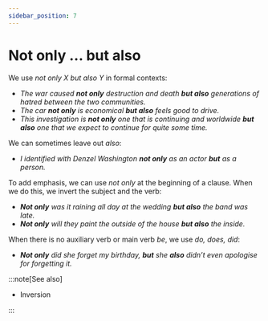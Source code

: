```yaml
---
sidebar_position: 7
---
```


# Not only … but also

We use *not only X but also* *Y* in formal contexts:

- *The war caused **not only** destruction and death **but also** generations of hatred between the two communities.*
- *The car **not only** is economical **but also** feels good to drive.*
- *This investigation is **not only** one that is continuing and worldwide **but also** one that we expect to continue for quite some time.*

We can sometimes leave out *also*:

- *I identified with Denzel Washington **not only** as an actor **but** as a person.*

To add emphasis, we can use *not only* at the beginning of a clause. When we do this, we invert the subject and the verb:

- ***Not only*** *was it raining all day at the wedding **but also** the band was late.*
- ***Not only*** *will they paint the outside of the house **but also** the inside.*

When there is no auxiliary verb or main verb *be*, we use *do, does, did*:

- ***Not only*** *did she forget my birthday, **but** she **also** didn’t even apologise for forgetting it.*

:::note[See also]

- Inversion

:::
